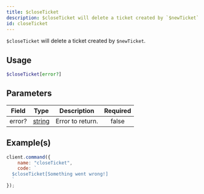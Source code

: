 ```yaml
---
title: $closeTicket
description: $closeTicket will delete a ticket created by `$newTicket`.
id: closeTicket
---
```


`$closeTicket` will delete a ticket created by `$newTicket`.

## Usage

```php
$closeTicket[error?]
```

## Parameters

| Field  | Type                                                                                              | Description      | Required |
| ------ | ------------------------------------------------------------------------------------------------- | ---------------- | :------: |
| error? | [string](https://developer.mozilla.org/en-US/docs/Web/JavaScript/Reference/Global_Objects/String) | Error to return. |  false   |

## Example(s)

```javascript
client.command({
    name: "closeTicket",
    code: `
  $closeTicket[Something went wrong!]
  `
});
```
